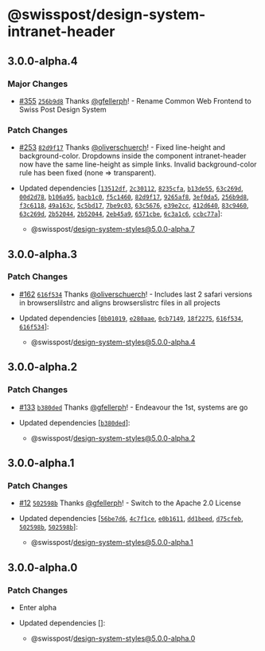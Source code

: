 # @swisspost/design-system-intranet-header

## 3.0.0-alpha.4

### Major Changes

- [#355](https://github.com/swisspost/design-system/pull/355) [`256b9d8`](https://github.com/swisspost/design-system/commit/256b9d863f16e06dbbf5fc99c3daeb8104d7813f) Thanks [@gfellerph](https://github.com/gfellerph)! - Rename Common Web Frontend to Swiss Post Design System

### Patch Changes

- [#253](https://github.com/swisspost/design-system/pull/253) [`82d9f17`](https://github.com/swisspost/design-system/commit/82d9f17f9d3d42a568c88593a662b28b7720cc96) Thanks [@oliverschuerch](https://github.com/oliverschuerch)! - Fixed line-height and background-color. Dropdowns inside the component intranet-header now have the same line-height as simple links. Invalid background-color rule has been fixed (none => transparent).

- Updated dependencies [[`13512df`](https://github.com/swisspost/design-system/commit/13512df3ad745b81561aca5e0687e50d8f582b35), [`2c30112`](https://github.com/swisspost/design-system/commit/2c30112a12094b2d10465e57ce8a651a4c0cd96f), [`8235cfa`](https://github.com/swisspost/design-system/commit/8235cfae6890de9b2507ce55adc9383016d15799), [`b13de55`](https://github.com/swisspost/design-system/commit/b13de555840cc1ae56b2f7ce846947aa9fca9479), [`63c269d`](https://github.com/swisspost/design-system/commit/63c269d38d4806e9af1786209623a5732a28ee09), [`00d2d78`](https://github.com/swisspost/design-system/commit/00d2d78d54e85289dc50fc43c951d1feb97b6199), [`b106a95`](https://github.com/swisspost/design-system/commit/b106a95b55abfe5b5c5fff982dda3693f816a92e), [`bacb1c0`](https://github.com/swisspost/design-system/commit/bacb1c0a8b6458264bd3312d5fe4d45fc692fb86), [`f5c1460`](https://github.com/swisspost/design-system/commit/f5c1460a031b214b5c1404d67b74e863834e1554), [`82d9f17`](https://github.com/swisspost/design-system/commit/82d9f17f9d3d42a568c88593a662b28b7720cc96), [`9265af8`](https://github.com/swisspost/design-system/commit/9265af8e9e87d8f0fcd97c05142ec69a6660b5d1), [`3ef0da5`](https://github.com/swisspost/design-system/commit/3ef0da5368c99e12181a54eb1eb7b35e8f26431d), [`256b9d8`](https://github.com/swisspost/design-system/commit/256b9d863f16e06dbbf5fc99c3daeb8104d7813f), [`f3c6118`](https://github.com/swisspost/design-system/commit/f3c61182b16282b6884dd0fe31fe3235677b079d), [`49a163c`](https://github.com/swisspost/design-system/commit/49a163c66bba371185281b5eb63006c84ea1bc0f), [`5c5bd17`](https://github.com/swisspost/design-system/commit/5c5bd17ac390811f3e8548b60cf1232d4937acb6), [`7be9c03`](https://github.com/swisspost/design-system/commit/7be9c033bd9f2c6eeb788aa3c0df32b4dcd96047), [`63c5676`](https://github.com/swisspost/design-system/commit/63c567635598dfac90cac55f0172dbc3f94ba465), [`e39e2cc`](https://github.com/swisspost/design-system/commit/e39e2ccb9ea76168ea3d458b02833445791a34b1), [`412d640`](https://github.com/swisspost/design-system/commit/412d6408b3dc6b1d139e53619e309136d1e53eaa), [`83c9460`](https://github.com/swisspost/design-system/commit/83c94601d6101a6f2a709ed62257784d2e2e2c7a), [`63c269d`](https://github.com/swisspost/design-system/commit/63c269d38d4806e9af1786209623a5732a28ee09), [`2b52044`](https://github.com/swisspost/design-system/commit/2b52044195834330b0e1af44b3820425e4420670), [`2b52044`](https://github.com/swisspost/design-system/commit/2b52044195834330b0e1af44b3820425e4420670), [`2eb45a9`](https://github.com/swisspost/design-system/commit/2eb45a9268c68a6086cec5411efd23aad5ecfeb7), [`6571cbe`](https://github.com/swisspost/design-system/commit/6571cbee2e874199b575cbe58f2d78042a26cc57), [`6c3a1c6`](https://github.com/swisspost/design-system/commit/6c3a1c60b0c19173206eaa7776ef8552d948bbd2), [`ccbc77a`](https://github.com/swisspost/design-system/commit/ccbc77a731c6861cb1b74cbbea8daa96f1258a46)]:
  - @swisspost/design-system-styles@5.0.0-alpha.7

## 3.0.0-alpha.3

### Patch Changes

- [#162](https://github.com/swisspost/design-system/pull/162) [`616f534`](https://github.com/swisspost/design-system/commit/616f534e184e7f48bf1c93fa3311e16e57d4998c) Thanks [@oliverschuerch](https://github.com/oliverschuerch)! - Includes last 2 safari versions in browserslilstrc and aligns browserslistrc files in all projects

- Updated dependencies [[`0b01019`](https://github.com/swisspost/design-system/commit/0b010194b3c64bed8b0f3fdf7015a9f53f19732b), [`e280aae`](https://github.com/swisspost/design-system/commit/e280aaeb4e350e7ea827c13e5108d847ae2608c6), [`0cb7149`](https://github.com/swisspost/design-system/commit/0cb7149cf2512293620d6fd01a9348e30803a361), [`18f2275`](https://github.com/swisspost/design-system/commit/18f2275de1201a070d41a6aff696de7972febca0), [`616f534`](https://github.com/swisspost/design-system/commit/616f534e184e7f48bf1c93fa3311e16e57d4998c), [`616f534`](https://github.com/swisspost/design-system/commit/616f534e184e7f48bf1c93fa3311e16e57d4998c)]:
  - @swisspost/design-system-styles@5.0.0-alpha.4

## 3.0.0-alpha.2

### Patch Changes

- [#133](https://github.com/swisspost/design-system/pull/133) [`b380ded`](https://github.com/swisspost/design-system/commit/b380dedefc6a88626b2ee0706efefe438b519d3b) Thanks [@gfellerph](https://github.com/gfellerph)! - Endeavour the 1st, systems are go

- Updated dependencies [[`b380ded`](https://github.com/swisspost/design-system/commit/b380dedefc6a88626b2ee0706efefe438b519d3b)]:
  - @swisspost/design-system-styles@5.0.0-alpha.2

## 3.0.0-alpha.1

### Patch Changes

- [#12](https://github.com/swisspost/design-system/pull/12) [`502598b`](https://github.com/swisspost/design-system/commit/502598b70994c30f98165c831e8a8bc04f2e5ea1) Thanks [@gfellerph](https://github.com/gfellerph)! - Switch to the Apache 2.0 License

- Updated dependencies [[`56be7d6`](https://github.com/swisspost/design-system/commit/56be7d64a6a5a2810d830f6fb4307584a0cebff1), [`4c7f1ce`](https://github.com/swisspost/design-system/commit/4c7f1ceaab68f72f97f1c0bc8e3eb83dadbe848d), [`e0b1611`](https://github.com/swisspost/design-system/commit/e0b1611ec260a173cebeb985d2b992534a62de1f), [`dd1beed`](https://github.com/swisspost/design-system/commit/dd1beed80186a3fac80cd072f8c3d7c67eaa2bd2), [`d75cfeb`](https://github.com/swisspost/design-system/commit/d75cfeb5f1d8add639216a7a842f60f6c277be70), [`502598b`](https://github.com/swisspost/design-system/commit/502598b70994c30f98165c831e8a8bc04f2e5ea1), [`502598b`](https://github.com/swisspost/design-system/commit/502598b70994c30f98165c831e8a8bc04f2e5ea1)]:
  - @swisspost/design-system-styles@5.0.0-alpha.1

## 3.0.0-alpha.0

### Patch Changes

- Enter alpha

- Updated dependencies []:
  - @swisspost/design-system-styles@5.0.0-alpha.0
